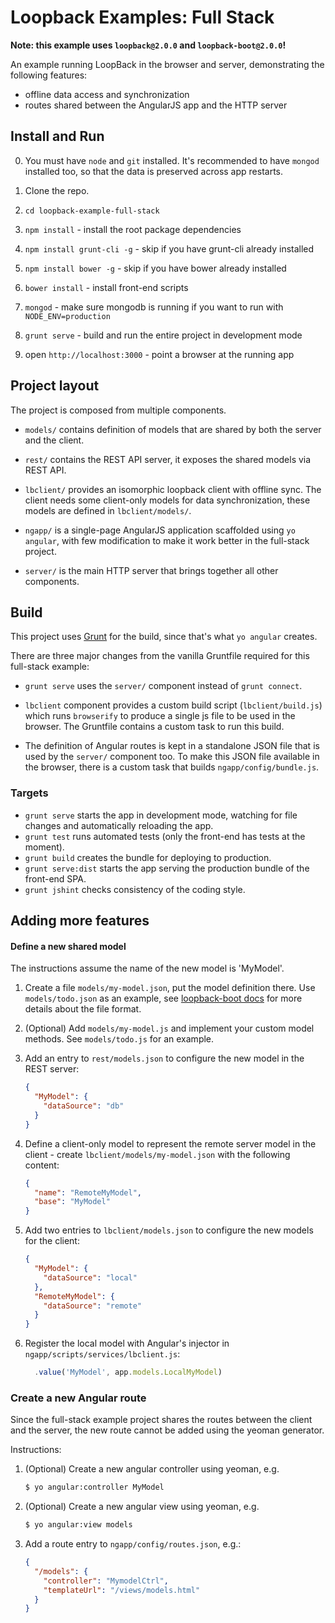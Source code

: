 # Loopback Examples: Full Stack

**Note: this example uses `loopback@2.0.0` and `loopback-boot@2.0.0`!**

An example running LoopBack in the browser and server, demonstrating the
following features:

 - offline data access and synchronization
 - routes shared between the AngularJS app and the HTTP server

## Install and Run

0. You must have `node` and `git` installed. It's recommended to have `mongod`
   installed too, so that the data is preserved across app restarts.

1. Clone the repo.

2. `cd loopback-example-full-stack`

3. `npm install` - install the root package dependencies

4. `npm install grunt-cli -g` - skip if you have grunt-cli already installed

5. `npm install bower -g` - skip if you have bower already installed

6. `bower install` - install front-end scripts

7. `mongod` - make sure mongodb is running if you want to run with
`NODE_ENV=production`

8. `grunt serve` - build and run the entire project in development mode

9. open `http://localhost:3000` - point a browser at the running app

## Project layout

The project is composed from multiple components.

 - `models/` contains definition of models that are shared by both the server
  and the client.

 - `rest/` contains the REST API server, it exposes the shared models via
  REST API.

 - `lbclient/` provides an isomorphic loopback client with offline sync.
  The client needs some client-only models for data synchronization, these
  models are defined in `lbclient/models/`.

 - `ngapp/` is a single-page AngularJS application scaffolded using `yo
  angular`, with few modification to make it work better in the full-stack
  project.

 - `server/` is the main HTTP server that brings together all other components.

## Build

This project uses [Grunt](http://gruntjs.com) for the build, since that's what
`yo angular` creates.

There are three major changes from the vanilla Gruntfile required for this
full-stack example:

 - `grunt serve` uses the `server/` component instead of `grunt connect`.

 - `lbclient` component provides a custom build script (`lbclient/build.js`)
   which runs `browserify` to produce a single js file to be used in the
   browser. The Gruntfile contains a custom task to run this build.

 - The definition of Angular routes is kept in a standalone JSON file
   that is used by the `server/` component too. To make this JSON file
   available in the browser, there is a custom task that builds
   `ngapp/config/bundle.js`.

### Targets

 - `grunt serve` starts the app in development mode, watching for file changes
  and automatically reloading the app.
 - `grunt test` runs automated tests (only the front-end has tests at the
   moment).
 - `grunt build` creates the bundle for deploying to production.
 - `grunt serve:dist` starts the app serving the production bundle of the
   front-end SPA.
 - `grunt jshint` checks consistency of the coding style.

## Adding more features

#### Define a new shared model

The instructions assume the name of the new model is 'MyModel'.

 1. Create a file `models/my-model.json`, put the model definition there.
  Use `models/todo.json` as an example, see
  [loopback-boot docs](http://apidocs.strongloop.com/loopback-boot) for
  more details about the file format.

 2. (Optional) Add `models/my-model.js` and implement your custom model
  methods. See `models/todo.js` for an example.

 3. Add an entry to `rest/models.json` to configure the new model in the REST
  server:

    ```json
    {
      "MyModel": {
        "dataSource": "db"
      }
    }
    ```

 4. Define a client-only model to represent the remote server model in the
  client - create `lbclient/models/my-model.json` with the following content:

    ```json
    {
      "name": "RemoteMyModel",
      "base": "MyModel"
    }
    ```

 5. Add two entries to `lbclient/models.json` to configure the new models
  for the client:

    ```json
    {
      "MyModel": {
        "dataSource": "local"
      },
      "RemoteMyModel": {
        "dataSource": "remote"
      }
    }
    ```

 6. Register the local model with Angular's injector in
  `ngapp/scripts/services/lbclient.js`:

    ```js
      .value('MyModel', app.models.LocalMyModel)
    ```

### Create a new Angular route

Since the full-stack example project shares the routes between the client and
the server, the new route cannot be added using the yeoman generator.

Instructions:

 1. (Optional) Create a new angular controller using yeoman, e.g.

    ```sh
    $ yo angular:controller MyModel
    ```

 2. (Optional) Create a new angular view using yeoman, e.g.

    ```sh
    $ yo angular:view models
    ```

 3. Add a route entry to `ngapp/config/routes.json`, e.g.:

    ```json
    {
      "/models": {
        "controller": "MymodelCtrl",
        "templateUrl": "/views/models.html"
      }
    }
    ```
